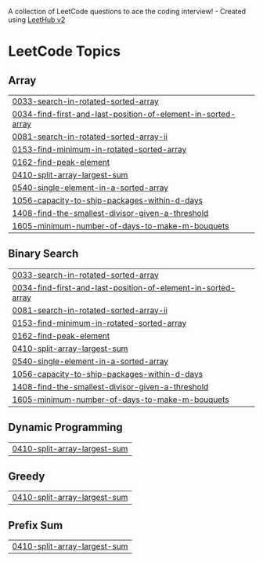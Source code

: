 A collection of LeetCode questions to ace the coding interview! - Created using [LeetHub v2](https://github.com/arunbhardwaj/LeetHub-2.0)
<!---LeetCode Topics Start-->
# LeetCode Topics
## Array
|  |
| ------- |
| [0033-search-in-rotated-sorted-array](https://github.com/suhani-1203/DSA/tree/master/0033-search-in-rotated-sorted-array) |
| [0034-find-first-and-last-position-of-element-in-sorted-array](https://github.com/suhani-1203/DSA/tree/master/0034-find-first-and-last-position-of-element-in-sorted-array) |
| [0081-search-in-rotated-sorted-array-ii](https://github.com/suhani-1203/DSA/tree/master/0081-search-in-rotated-sorted-array-ii) |
| [0153-find-minimum-in-rotated-sorted-array](https://github.com/suhani-1203/DSA/tree/master/0153-find-minimum-in-rotated-sorted-array) |
| [0162-find-peak-element](https://github.com/suhani-1203/DSA/tree/master/0162-find-peak-element) |
| [0410-split-array-largest-sum](https://github.com/suhani-1203/DSA/tree/master/0410-split-array-largest-sum) |
| [0540-single-element-in-a-sorted-array](https://github.com/suhani-1203/DSA/tree/master/0540-single-element-in-a-sorted-array) |
| [1056-capacity-to-ship-packages-within-d-days](https://github.com/suhani-1203/DSA/tree/master/1056-capacity-to-ship-packages-within-d-days) |
| [1408-find-the-smallest-divisor-given-a-threshold](https://github.com/suhani-1203/DSA/tree/master/1408-find-the-smallest-divisor-given-a-threshold) |
| [1605-minimum-number-of-days-to-make-m-bouquets](https://github.com/suhani-1203/DSA/tree/master/1605-minimum-number-of-days-to-make-m-bouquets) |
## Binary Search
|  |
| ------- |
| [0033-search-in-rotated-sorted-array](https://github.com/suhani-1203/DSA/tree/master/0033-search-in-rotated-sorted-array) |
| [0034-find-first-and-last-position-of-element-in-sorted-array](https://github.com/suhani-1203/DSA/tree/master/0034-find-first-and-last-position-of-element-in-sorted-array) |
| [0081-search-in-rotated-sorted-array-ii](https://github.com/suhani-1203/DSA/tree/master/0081-search-in-rotated-sorted-array-ii) |
| [0153-find-minimum-in-rotated-sorted-array](https://github.com/suhani-1203/DSA/tree/master/0153-find-minimum-in-rotated-sorted-array) |
| [0162-find-peak-element](https://github.com/suhani-1203/DSA/tree/master/0162-find-peak-element) |
| [0410-split-array-largest-sum](https://github.com/suhani-1203/DSA/tree/master/0410-split-array-largest-sum) |
| [0540-single-element-in-a-sorted-array](https://github.com/suhani-1203/DSA/tree/master/0540-single-element-in-a-sorted-array) |
| [1056-capacity-to-ship-packages-within-d-days](https://github.com/suhani-1203/DSA/tree/master/1056-capacity-to-ship-packages-within-d-days) |
| [1408-find-the-smallest-divisor-given-a-threshold](https://github.com/suhani-1203/DSA/tree/master/1408-find-the-smallest-divisor-given-a-threshold) |
| [1605-minimum-number-of-days-to-make-m-bouquets](https://github.com/suhani-1203/DSA/tree/master/1605-minimum-number-of-days-to-make-m-bouquets) |
## Dynamic Programming
|  |
| ------- |
| [0410-split-array-largest-sum](https://github.com/suhani-1203/DSA/tree/master/0410-split-array-largest-sum) |
## Greedy
|  |
| ------- |
| [0410-split-array-largest-sum](https://github.com/suhani-1203/DSA/tree/master/0410-split-array-largest-sum) |
## Prefix Sum
|  |
| ------- |
| [0410-split-array-largest-sum](https://github.com/suhani-1203/DSA/tree/master/0410-split-array-largest-sum) |
<!---LeetCode Topics End-->